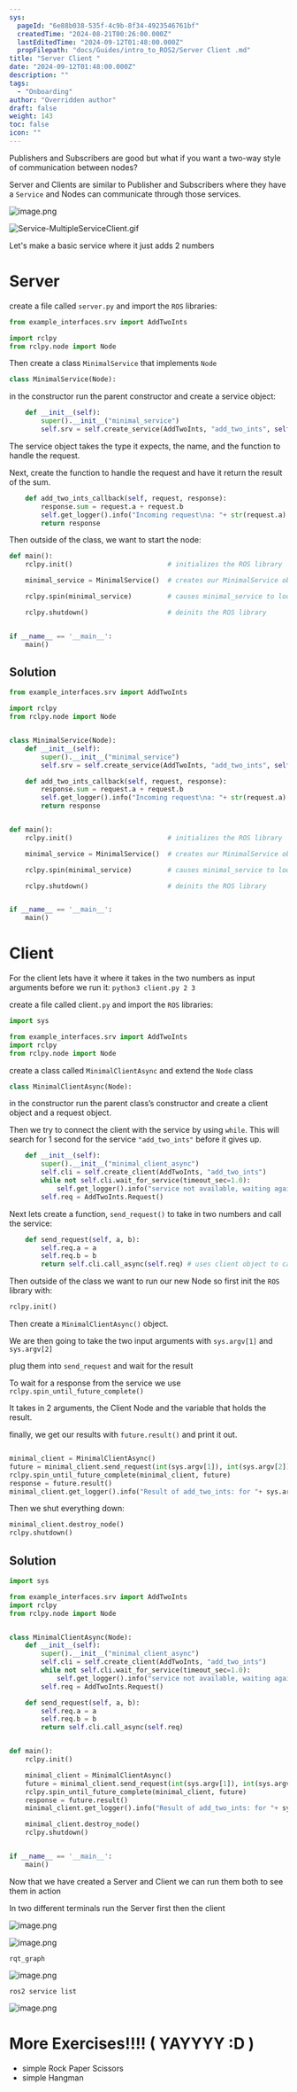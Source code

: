 ```yaml
---
sys:
  pageId: "6e88b038-535f-4c9b-8f34-4923546761bf"
  createdTime: "2024-08-21T00:26:00.000Z"
  lastEditedTime: "2024-09-12T01:48:00.000Z"
  propFilepath: "docs/Guides/intro_to_ROS2/Server Client .md"
title: "Server Client "
date: "2024-09-12T01:48:00.000Z"
description: ""
tags:
  - "Onboarding"
author: "Overridden author"
draft: false
weight: 143
toc: false
icon: ""
---
```


Publishers and Subscribers are good but what if you want a two-way style of communication between nodes?

Server and Clients are similar to Publisher and Subscribers where they have a `Service` and Nodes can communicate through those services.

![image.png](https://prod-files-secure.s3.us-west-2.amazonaws.com/d518164a-d88e-44d1-a4ee-3adb3bd8bce0/8d328db1-6392-4c5f-9cd6-b1323b662127/image.png?X-Amz-Algorithm=AWS4-HMAC-SHA256&X-Amz-Content-Sha256=UNSIGNED-PAYLOAD&X-Amz-Credential=AKIAT73L2G45HZZMZUHI%2F20240923%2Fus-west-2%2Fs3%2Faws4_request&X-Amz-Date=20240923T150749Z&X-Amz-Expires=3600&X-Amz-Signature=9d874fd41cbcde6ed27c44dbdf5c2ea16410df6c0415b22862a39e305c6dbd33&X-Amz-SignedHeaders=host&x-id=GetObject)

![Service-MultipleServiceClient.gif](https://docs.ros.org/en/humble/_images/Service-MultipleServiceClient.gif)

Let's make a basic service where it just adds 2 numbers

# Server

create a file called `server.py` and import the `ROS` libraries:

```python
from example_interfaces.srv import AddTwoInts

import rclpy
from rclpy.node import Node
```

Then create a class `MinimalService` that implements `Node`

```python
class MinimalService(Node):
```

in the constructor run the parent constructor and create a service object:

```python
    def __init__(self):
        super().__init__("minimal_service")
        self.srv = self.create_service(AddTwoInts, "add_two_ints", self.add_two_ints_callback)
```

The service object takes the type it expects, the name, and the function to handle the request.

Next, create the function to handle the request and have it return the result of the sum.

```python
    def add_two_ints_callback(self, request, response):
        response.sum = request.a + request.b
        self.get_logger().info("Incoming request\na: "+ str(request.a) +" b: " + str(request.b))
        return response
```

Then outside of the class, we want to start the node:

```python
def main():
    rclpy.init()                        # initializes the ROS library

    minimal_service = MinimalService()  # creates our MinimalService obj

    rclpy.spin(minimal_service)         # causes minimal_service to loop

    rclpy.shutdown()                    # deinits the ROS library


if __name__ == '__main__':
    main()
```

## Solution

```python
from example_interfaces.srv import AddTwoInts

import rclpy
from rclpy.node import Node


class MinimalService(Node):
    def __init__(self):
        super().__init__("minimal_service")
        self.srv = self.create_service(AddTwoInts, "add_two_ints", self.add_two_ints_callback)

    def add_two_ints_callback(self, request, response):
        response.sum = request.a + request.b
        self.get_logger().info("Incoming request\na: "+ str(request.a) +" b: " + str(request.b))
        return response


def main():
    rclpy.init()                        # initializes the ROS library

    minimal_service = MinimalService()  # creates our MinimalService obj

    rclpy.spin(minimal_service)         # causes minimal_service to loop

    rclpy.shutdown()                    # deinits the ROS library


if __name__ == '__main__':
    main()
```

# Client

For the client lets have it where it takes in the two numbers as input arguments before we run it: `python3 client.py 2 3`

create a file called client`.py` and import the `ROS` libraries:

```python
import sys

from example_interfaces.srv import AddTwoInts
import rclpy
from rclpy.node import Node
```

create a class called `MinimalClientAsync` and extend the `Node` class

```python
class MinimalClientAsync(Node):
```

in the constructor run the parent class’s constructor and create a client object and a request object.

Then we try to connect the client with the service by using `while`. This will search for 1 second for the service `"add_two_ints"` before it gives up. 

```python
    def __init__(self):
        super().__init__("minimal_client_async")
        self.cli = self.create_client(AddTwoInts, "add_two_ints")
        while not self.cli.wait_for_service(timeout_sec=1.0):
            self.get_logger().info("service not available, waiting again...")
        self.req = AddTwoInts.Request()

```

Next lets create a function, `send_request()` to take in two numbers and call the service:

```python
	def send_request(self, a, b):
		self.req.a = a
		self.req.b = b
		return self.cli.call_async(self.req) # uses client object to call the service
```

Then outside of the class we want to run our new Node so first init the `ROS` library with:

```python
rclpy.init()
```

Then create a `MinimalClientAsync()` object.

We are then going to take the two input arguments with `sys.argv[1]` and `sys.argv[2]` 

plug them into `send_request` and wait for the result

To wait for a response from the service we use `rclpy.spin_until_future_complete()`

It takes in 2 arguments, the Client Node and the variable that holds the result.

finally, we get our results with `future.result()` and print it out.

```python

minimal_client = MinimalClientAsync()
future = minimal_client.send_request(int(sys.argv[1]), int(sys.argv[2]))
rclpy.spin_until_future_complete(minimal_client, future)
response = future.result()
minimal_client.get_logger().info("Result of add_two_ints: for "+ sys.argv[1] + " + " + sys.argv[2] + " = " + str(response.sum))
```

Then we shut everything down:

```python
minimal_client.destroy_node()
rclpy.shutdown()
```

## Solution

```python
import sys

from example_interfaces.srv import AddTwoInts
import rclpy
from rclpy.node import Node


class MinimalClientAsync(Node):
    def __init__(self):
        super().__init__("minimal_client_async")
        self.cli = self.create_client(AddTwoInts, "add_two_ints")
        while not self.cli.wait_for_service(timeout_sec=1.0):
            self.get_logger().info("service not available, waiting again...")
        self.req = AddTwoInts.Request()

    def send_request(self, a, b):
        self.req.a = a
        self.req.b = b
        return self.cli.call_async(self.req)


def main():
    rclpy.init()

    minimal_client = MinimalClientAsync()
    future = minimal_client.send_request(int(sys.argv[1]), int(sys.argv[2]))
    rclpy.spin_until_future_complete(minimal_client, future)
    response = future.result()
    minimal_client.get_logger().info("Result of add_two_ints: for "+ sys.argv[1] + " + " + sys.argv[2] + " = " + str(response.sum))

    minimal_client.destroy_node()
    rclpy.shutdown()


if __name__ == '__main__':
    main()
```

Now that we have created a Server and Client we can run them both to see them in action

In two different terminals run the Server first then the client

![image.png](https://prod-files-secure.s3.us-west-2.amazonaws.com/d518164a-d88e-44d1-a4ee-3adb3bd8bce0/6189b192-d86b-4219-a62b-5534bcdca7bf/image.png?X-Amz-Algorithm=AWS4-HMAC-SHA256&X-Amz-Content-Sha256=UNSIGNED-PAYLOAD&X-Amz-Credential=AKIAT73L2G45HZZMZUHI%2F20240923%2Fus-west-2%2Fs3%2Faws4_request&X-Amz-Date=20240923T150749Z&X-Amz-Expires=3600&X-Amz-Signature=077b68d615be661f1e7baec155d4034300c45298608baf83511f24d11d37a02f&X-Amz-SignedHeaders=host&x-id=GetObject)

![image.png](https://prod-files-secure.s3.us-west-2.amazonaws.com/d518164a-d88e-44d1-a4ee-3adb3bd8bce0/fa9516bb-acf5-4433-8387-74e413ced6fc/image.png?X-Amz-Algorithm=AWS4-HMAC-SHA256&X-Amz-Content-Sha256=UNSIGNED-PAYLOAD&X-Amz-Credential=AKIAT73L2G45HZZMZUHI%2F20240923%2Fus-west-2%2Fs3%2Faws4_request&X-Amz-Date=20240923T150749Z&X-Amz-Expires=3600&X-Amz-Signature=6fe2d322b7b166a552d265e510737d0290280635ee66dfc23e8ef92b5fecf900&X-Amz-SignedHeaders=host&x-id=GetObject)

`rqt_graph`

![image.png](https://prod-files-secure.s3.us-west-2.amazonaws.com/d518164a-d88e-44d1-a4ee-3adb3bd8bce0/d81c820a-4071-4b15-87b0-5f19204a6d04/image.png?X-Amz-Algorithm=AWS4-HMAC-SHA256&X-Amz-Content-Sha256=UNSIGNED-PAYLOAD&X-Amz-Credential=AKIAT73L2G45HZZMZUHI%2F20240923%2Fus-west-2%2Fs3%2Faws4_request&X-Amz-Date=20240923T150749Z&X-Amz-Expires=3600&X-Amz-Signature=47b464b259040b0ed2a3ca55128ccd2b11298b78b5e64c28be1de13b8ee38248&X-Amz-SignedHeaders=host&x-id=GetObject)

`ros2 service list`

![image.png](https://prod-files-secure.s3.us-west-2.amazonaws.com/d518164a-d88e-44d1-a4ee-3adb3bd8bce0/e3cccdf5-7b48-47b3-a691-d6d3ffcc58f4/image.png?X-Amz-Algorithm=AWS4-HMAC-SHA256&X-Amz-Content-Sha256=UNSIGNED-PAYLOAD&X-Amz-Credential=AKIAT73L2G45HZZMZUHI%2F20240923%2Fus-west-2%2Fs3%2Faws4_request&X-Amz-Date=20240923T150749Z&X-Amz-Expires=3600&X-Amz-Signature=1731b1a8810d515b209fd56f5deee018471645b27ea7beb0c58ffca638edda74&X-Amz-SignedHeaders=host&x-id=GetObject)

# More Exercises!!!! ( YAYYYY :D )

- simple Rock Paper Scissors
- simple Hangman
